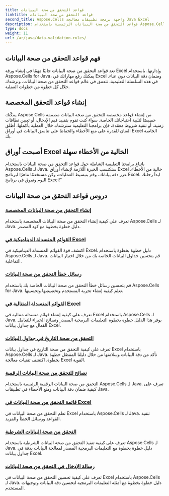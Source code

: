 ```yaml
---
title: قواعد التحقق من صحة البيانات
linktitle: قواعد التحقق من صحة البيانات
second_title: Aspose.Cells واجهة برمجة تطبيقات معالجة Java Excel
description: قواعد التحقق من صحة البيانات الرئيسية باستخدام Aspose.Cells لـ Java. إنشاء أوراق Excel خالية من الأخطاء. استكشف البرامج التعليمية الشاملة الآن!
type: docs
weight: 11
url: /ar/java/data-validation-rules/
---
```


## فهم قواعد التحقق من صحة البيانات
تعد قواعد التحقق من صحة البيانات جانبًا مهمًا في إنشاء ورقة Excel وإدارتها. باستخدام Aspose.Cells for Java، يمكنك رفع مهاراتك في Excel وضمان دقة البيانات دون عناء. في هذه السلسلة التعليمية، نتعمق في عالم قواعد التحقق من صحة البيانات، ونرشدك خلال كل خطوة من خطوات العملية.

## إنشاء قواعد التحقق المخصصة
يمكّنك Aspose.Cells من إنشاء قواعد مخصصة للتحقق من صحة البيانات مصممة خصيصًا لتلبية احتياجاتك الخاصة. سواء كنت تقوم بتقييد قيم الإدخال، أو تعيين نطاقات زمنية، أو تنفيذ شروط معقدة، فإن برامجنا التعليمية سترشدك خلال العملية بأكملها. أطلق العنان للقدرة على منع الأخطاء والحفاظ على تناسق البيانات في أوراق Excel الخاصة بك.

## أصبحت أوراق Excel الخالية من الأخطاء سهلة
باتباع برامجنا التعليمية الشاملة حول قواعد التحقق من صحة البيانات باستخدام Aspose.Cells لـ Java، ستكتسب الخبرة اللازمة لإنشاء أوراق Excel خالية من الأخطاء. عزز دقة بياناتك، وقم بتبسيط العمليات، وكن مستخدمًا ماهرًا لبرنامج Excel. ابدأ رحلتك اليوم وتفوق في برنامج Excel!"

## دروس قواعد التحقق من صحة البيانات
### [إنشاء التحقق من صحة البيانات المخصصة](./creating-custom-data-validation/)
تعرف على كيفية إنشاء التحقق من صحة البيانات المخصصة باستخدام Aspose.Cells لـ Java. دليل خطوة بخطوة مع كود المصدر.
### [القوائم المنسدلة الديناميكية في Excel](./dynamic-dropdown-lists-in-excel/)
اكتشف قوة القوائم المنسدلة الديناميكية في Excel. دليل خطوة بخطوة باستخدام Aspose.Cells لـ Java. قم بتحسين جداول البيانات الخاصة بك من خلال اختيار البيانات التفاعلية.
### [رسائل خطأ التحقق من صحة البيانات](./data-validation-error-messages/)
قم بتحسين رسائل خطأ التحقق من صحة البيانات الخاصة بك باستخدام Aspose.Cells for Java. تعلم كيفية إنشاء تجربة المستخدم وتخصيصها وتحسينها.
### [القوائم المنسدلة المتتالية في Excel](./cascading-dropdowns-in-excel/)
تعرف على كيفية إنشاء قوائم منسدلة متتالية في Excel باستخدام Aspose.Cells لـ Java. يوفر هذا الدليل خطوة بخطوة التعليمات البرمجية المصدر ونصائح الخبراء للتعامل الفعال مع جداول بيانات Excel.
### [التحقق من صحة التاريخ في جداول البيانات](./date-validation-in-spreadsheets/)
تعرف على كيفية التحقق من صحة التاريخ في جداول بيانات Excel باستخدام Aspose.Cells لـ Java. تأكد من دقة البيانات وسلامتها من خلال دليلنا المفصّل خطوة بخطوة. اكتشف تقنيات معالجة Excel القوية.
### [نصائح للتحقق من صحة البيانات الرقمية](./numeric-data-validation-tips/)
التحقق من صحة البيانات الرقمية الرئيسية باستخدام Aspose.Cells لـ Java. تعرف على كيفية ضمان دقة البيانات ومنع الأخطاء في تطبيقات Java.
### [قائمة التحقق من صحة البيانات في Excel](./list-data-validation-in-excel/)
تعلم التحقق من صحة البيانات في Excel باستخدام Aspose.Cells لـ Java. تنفيذ القواعد ورسائل الخطأ والمزيد.
### [التحقق من صحة البيانات الشرطية](./conditional-data-validation/)
تعرف على كيفية تنفيذ التحقق من صحة البيانات الشرطية باستخدام Aspose.Cells لـ Java. دليل خطوة بخطوة مع التعليمات البرمجية المصدر لمعالجة البيانات بدقة في جداول بيانات Excel.
### [رسالة الإدخال في التحقق من صحة البيانات](./input-message-in-data-validation/)
تعرف على كيفية تحسين التحقق من صحة البيانات في Excel باستخدام Aspose.Cells لـ Java. دليل خطوة بخطوة مع أمثلة التعليمات البرمجية لتحسين دقة البيانات وتوجيهات المستخدم.
